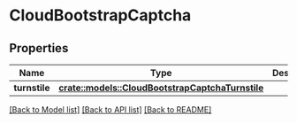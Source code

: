 # CloudBootstrapCaptcha

## Properties

Name | Type | Description | Notes
------------ | ------------- | ------------- | -------------
**turnstile** | [**crate::models::CloudBootstrapCaptchaTurnstile**](CloudBootstrapCaptchaTurnstile.md) |  | 

[[Back to Model list]](../README.md#documentation-for-models) [[Back to API list]](../README.md#documentation-for-api-endpoints) [[Back to README]](../README.md)


